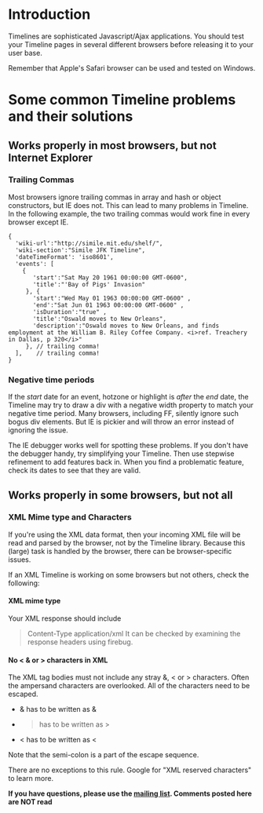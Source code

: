 # Introduction #

Timelines are sophisticated Javascript/Ajax applications. You should test your Timeline pages in several different browsers before releasing it to your user base.

Remember that Apple's Safari browser can be used and tested on Windows.

# Some common Timeline problems and their solutions #

## Works properly in most browsers, but not Internet Explorer ##

### Trailing Commas ###
Most browsers ignore trailing commas in array and hash or object constructors, but IE does not. This can lead to many problems in Timeline. In the following example, the two trailing commas would work fine in every browser except IE.
```
{ 
  'wiki-url':"http://simile.mit.edu/shelf/", 
  'wiki-section':"Simile JFK Timeline", 
  'dateTimeFormat': 'iso8601',
  'events': [
    {
       'start':"Sat May 20 1961 00:00:00 GMT-0600",
       'title':"'Bay of Pigs' Invasion"
     }, {
       'start':"Wed May 01 1963 00:00:00 GMT-0600" ,
       'end':"Sat Jun 01 1963 00:00:00 GMT-0600" ,
       'isDuration':"true" ,
       'title':"Oswald moves to New Orleans",
       'description':"Oswald moves to New Orleans, and finds employment at the William B. Riley Coffee Company. <i>ref. Treachery in Dallas, p 320</i>"
     }, // trailing comma!
  ],    // trailing comma!
}

```

### Negative time periods ###
If the _start_ date for an event, hotzone or highlight is _after_ the _end_ date, the Timeline may try to draw a div with a negative width property to match your negative time period. Many browsers, including FF, silently ignore such bogus div elements. But IE is pickier and will throw an error instead of ignoring the issue.

The IE debugger works well for spotting these problems. If you don't have the debugger handy, try simplifying your Timeline. Then use stepwise refinement to add features back in. When you find a problematic feature, check its dates to see that they are valid.


## Works properly in some browsers, but not all ##

### XML Mime type and Characters ###
If you're using the XML data format, then your incoming XML file will be read and parsed by the browser, not by the Timeline library. Because this (large) task is handled by the browser, there can be browser-specific issues.

If an XML Timeline is working on some browsers but not others, check the following:

#### XML mime type ####
Your XML response should include
> Content-Type application/xml
It can be checked by examining the response headers using firebug.

#### No < & or > characters in XML ####
The XML tag bodies must not include any stray &, < or > characters. Often the ampersand characters are overlooked. All of the characters need to be escaped.
  * & has to be written as &amp;
  * > has to be written as &gt;
  * < has to be written as &lt;

Note that the semi-colon is a part of the escape sequence.

There are no exceptions to this rule. Google for "XML reserved characters" to learn more.



**If you have questions, please use the [mailing list](http://groups.google.com/group/simile-widgets/). Comments posted here are NOT read**